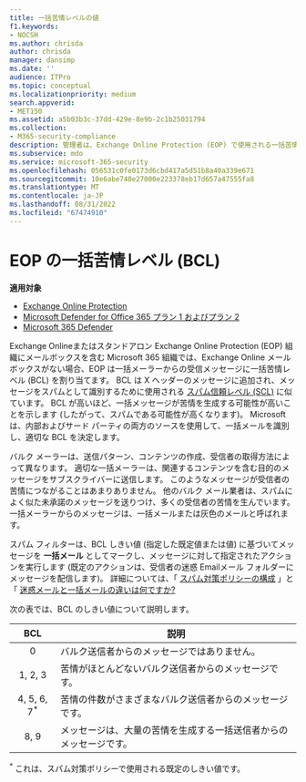 ```yaml
---
title: 一括苦情レベルの値
f1.keywords:
- NOCSH
ms.author: chrisda
author: chrisda
manager: dansimp
ms.date: ''
audience: ITPro
ms.topic: conceptual
ms.localizationpriority: medium
search.appverid:
- MET150
ms.assetid: a5b03b3c-37dd-429e-8e9b-2c1b25031794
ms.collection:
- M365-security-compliance
description: 管理者は、Exchange Online Protection (EOP) で使用される一括苦情レベル (BCL) の値について学習できます。
ms.subservice: mdo
ms.service: microsoft-365-security
ms.openlocfilehash: 056531c0fe0173d6cbd417a5d51b8a40a339e671
ms.sourcegitcommit: 10e6abe740e27000e223378eb17d657a47555fa8
ms.translationtype: MT
ms.contentlocale: ja-JP
ms.lasthandoff: 08/31/2022
ms.locfileid: "67474910"
---
```

# <a name="bulk-complaint-level-bcl-in-eop"></a>EOP の一括苦情レベル (BCL)

**適用対象**
- [Exchange Online Protection](exchange-online-protection-overview.md)
- [Microsoft Defender for Office 365 プラン 1 およびプラン 2](defender-for-office-365.md)
- [Microsoft 365 Defender](../defender/microsoft-365-defender.md)

Exchange Onlineまたはスタンドアロン Exchange Online Protection (EOP) 組織にメールボックスを含む Microsoft 365 組織では、Exchange Online メールボックスがない場合、EOP は一括メーラーからの受信メッセージに一括苦情レベル (BCL) を割り当てます。 BCL は X ヘッダーのメッセージに追加され、メッセージをスパムとして識別するために使用される [スパム信頼レベル (SCL)](spam-confidence-levels.md) に似ています。 BCL が高いほど、一括メッセージが苦情を生成する可能性が高いことを示します (したがって、スパムである可能性が高くなります)。 Microsoft は、内部およびサード パーティの両方のソースを使用して、一括メールを識別し、適切な BCL を決定します。

バルク メーラーは、送信パターン、コンテンツの作成、受信者の取得方法によって異なります。 適切な一括メーラーは、関連するコンテンツを含む目的のメッセージをサブスクライバーに送信します。 このようなメッセージが受信者の苦情につながることはあまりありません。 他のバルク メール業者は、スパムによく似た未承諾のメッセージを送りつけ、多くの受信者の苦情を生んでいます。 一括メーラーからのメッセージは、一括メールまたは灰色のメールと呼ばれます。

 スパム フィルターは、BCL しきい値 (指定した既定値または値) に基づいてメッセージを **一括メール** としてマークし、メッセージに対して指定されたアクションを実行します (既定のアクションは、受信者の迷惑 Emailメール フォルダーにメッセージを配信します)。 詳細については、「 [スパム対策ポリシーの構成](configure-your-spam-filter-policies.md) 」と「 [迷惑メールと一括メールの違いは何ですか?](what-s-the-difference-between-junk-email-and-bulk-email.md)

次の表では、BCL のしきい値について説明します。

|BCL|説明|
|:---:|---|
|0|バルク送信者からのメッセージではありません。|
|1, 2, 3|苦情がほとんどないバルク送信者からのメッセージです。|
|4, 5, 6, 7<sup>\*</sup>|苦情の件数がさまざまなバルク送信者からのメッセージです。|
|8, 9|メッセージは、大量の苦情を生成する一括送信者からのメッセージです。|

<sup>\*</sup> これは、スパム対策ポリシーで使用される既定のしきい値です。
